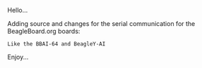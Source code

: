 Hello...

Adding source and changes for the serial communication for the BeagleBoard.org boards:

```
Like the BBAI-64 and BeagleY-AI
```

Enjoy...
